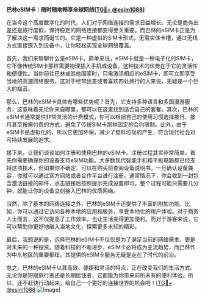 **巴林eSIM卡：随时随地畅享全球网络[[TG💪+ @esim1088](https://t.me/s/esim1088)]**

在当今这个高度数字化的时代，人们对于网络连接的需求日益增长。无论是商务出差还是旅行度假，保持稳定的网络连接都变得至关重要。而巴林的eSIM卡正是为了解决这一需求而诞生的。它是一种虚拟的SIM卡形式，无需实体卡槽，通过无线方式直接嵌入到设备中，让你轻松实现全球网络覆盖。

首先，我们来聊聊什么是eSIM卡。简单来说，eSIM卡就是一种电子化的SIM卡，它不像传统SIM卡那样需要物理插入手机或设备。这种技术的优势在于它的灵活性和便捷性。当你前往巴林或其他国家时，只需激活相应的eSIM卡，即可立即享受当地的高速网络服务。这对于经常出差或者喜欢四处旅行的人来说，无疑是一个巨大的福音。

那么，巴林的eSIM卡具体有哪些优势呢？首先，它支持多种语言和多国漫游服务，这意味着无论你来自哪里，都可以在这里找到适合自己的套餐。其次，巴林的eSIM卡通常提供非常灵活的计费模式，你可以根据自己的使用习惯选择按日、按月甚至按需付费的方式，避免了传统SIM卡那种固定的合约限制。此外，由于eSIM卡是虚拟化的，所以它更加环保，减少了塑料垃圾的产生，符合现代社会对可持续发展的追求。

接下来，让我们谈谈如何注册和使用巴林的eSIM卡。注册过程其实非常简单，首先你需要确保你的设备支持eSIM功能。大多数现代智能手机和平板电脑都已经支持这项技术，但如果你不确定，可以在购买前查阅设备说明书。一旦确认设备兼容，你就可以通过官方网站或者合作平台进行注册。通常情况下，你会收到一封包含激活链接的邮件，点击链接后按照提示完成设置即可。整个过程可能只需要几分钟，就能让你的设备立刻接入巴林的优质网络。

当然，除了基本的网络连接之外，巴林的eSIM卡还提供了丰富的附加功能。比如，你可以通过它访问各种本地的应用和服务，享受本地化的用户体验。对于商务人士而言，这不仅提高了工作效率，也让生活变得更加便利。而对于游客来说，它可以帮助你更好地融入当地文化，探索更多未知的精彩。

最后，我想说的是，选择巴林的eSIM卡不仅仅是为了满足当前的网络需求，更是对未来的一种投资。随着科技的不断进步，eSIM卡必将成为主流趋势，而巴林作为中东地区的重要枢纽，其提供的eSIM卡服务无疑是走在了时代的前沿。

总之，巴林的eSIM卡以其高效、便捷和灵活的特点，正在改变我们的生活方式。无论你是短期旅行者还是长期居住者，它都能为你带来前所未有的便利体验。所以，还不赶快行动起来，给自己一个更好的连接世界的机会吧！[[TG💪+ @esim1088](https://t.me/s/esim1088) ![Image](https://i.postimg.cc/4NQfJmqS/Snipaste-2025-05-13-00-14-12.png)]
